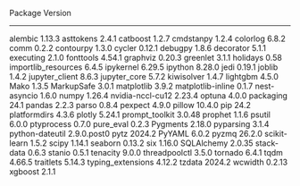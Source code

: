 Package             Version
------------------- -----------
alembic             1.13.3
asttokens           2.4.1
catboost            1.2.7
cmdstanpy           1.2.4
colorlog            6.8.2
comm                0.2.2
contourpy           1.3.0
cycler              0.12.1
debugpy             1.8.6
decorator           5.1.1
executing           2.1.0
fonttools           4.54.1
graphviz            0.20.3
greenlet            3.1.1
holidays            0.58
importlib_resources 6.4.5
ipykernel           6.29.5
ipython             8.28.0
jedi                0.19.1
joblib              1.4.2
jupyter_client      8.6.3
jupyter_core        5.7.2
kiwisolver          1.4.7
lightgbm            4.5.0
Mako                1.3.5
MarkupSafe          3.0.1
matplotlib          3.9.2
matplotlib-inline   0.1.7
nest-asyncio        1.6.0
numpy               1.26.4
nvidia-nccl-cu12    2.23.4
optuna              4.0.0
packaging           24.1
pandas              2.2.3
parso               0.8.4
pexpect             4.9.0
pillow              10.4.0
pip                 24.2
platformdirs        4.3.6
plotly              5.24.1
prompt_toolkit      3.0.48
prophet             1.1.6
psutil              6.0.0
ptyprocess          0.7.0
pure_eval           0.2.3
Pygments            2.18.0
pyparsing           3.1.4
python-dateutil     2.9.0.post0
pytz                2024.2
PyYAML              6.0.2
pyzmq               26.2.0
scikit-learn        1.5.2
scipy               1.14.1
seaborn             0.13.2
six                 1.16.0
SQLAlchemy          2.0.35
stack-data          0.6.3
stanio              0.5.1
tenacity            9.0.0
threadpoolctl       3.5.0
tornado             6.4.1
tqdm                4.66.5
traitlets           5.14.3
typing_extensions   4.12.2
tzdata              2024.2
wcwidth             0.2.13
xgboost             2.1.1
